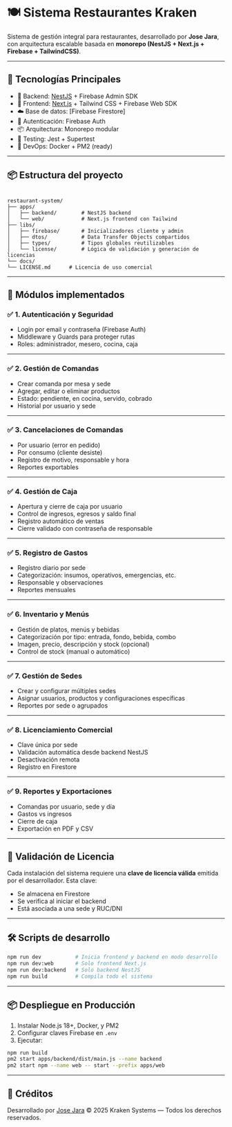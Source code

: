# 🍽️ Sistema Restaurantes Kraken

Sistema de gestión integral para restaurantes, desarrollado por **Jose Jara**, con arquitectura escalable basada en **monorepo (NestJS + Next.js + Firebase + TailwindCSS)**. 

---

## 🚀 Tecnologías Principales

- 🔧 Backend: [NestJS](https://nestjs.com/) + Firebase Admin SDK
- 🎨 Frontend: [Next.js](https://nextjs.org/) + Tailwind CSS + Firebase Web SDK
- ☁️ Base de datos: [Firebase Firestore]
- 🔐 Autenticación: Firebase Auth
- 📦 Arquitectura: Monorepo modular
- 🧪 Testing: Jest + Supertest
- 🔧 DevOps: Docker + PM2 (ready)

---

## 📦 Estructura del proyecto

```

restaurant-system/
├── apps/
│   ├── backend/        # NestJS backend
│   └── web/            # Next.js frontend con Tailwind
├── libs/
│   ├── firebase/       # Inicializadores cliente y admin
│   ├── dtos/           # Data Transfer Objects compartidos
│   ├── types/          # Tipos globales reutilizables
│   └── license/        # Lógica de validación y generación de licencias
└── docs/
└── LICENSE.md      # Licencia de uso comercial

````

---

## 🧩 Módulos implementados

### ✅ 1. Autenticación y Seguridad
- Login por email y contraseña (Firebase Auth)
- Middleware y Guards para proteger rutas
- Roles: administrador, mesero, cocina, caja

---

### ✅ 2. Gestión de Comandas
- Crear comanda por mesa y sede
- Agregar, editar o eliminar productos
- Estado: pendiente, en cocina, servido, cobrado
- Historial por usuario y sede

---

### ✅ 3. Cancelaciones de Comandas
- Por usuario (error en pedido)
- Por consumo (cliente desiste)
- Registro de motivo, responsable y hora
- Reportes exportables

---

### ✅ 4. Gestión de Caja
- Apertura y cierre de caja por usuario
- Control de ingresos, egresos y saldo final
- Registro automático de ventas
- Cierre validado con contraseña de responsable

---

### ✅ 5. Registro de Gastos
- Registro diario por sede
- Categorización: insumos, operativos, emergencias, etc.
- Responsable y observaciones
- Reportes mensuales

---

### ✅ 6. Inventario y Menús
- Gestión de platos, menús y bebidas
- Categorización por tipo: entrada, fondo, bebida, combo
- Imagen, precio, descripción y stock (opcional)
- Control de stock (manual o automático)

---

### ✅ 7. Gestión de Sedes
- Crear y configurar múltiples sedes
- Asignar usuarios, productos y configuraciones específicas
- Reportes por sede o agrupados

---

### ✅ 8. Licenciamiento Comercial
- Clave única por sede
- Validación automática desde backend NestJS
- Desactivación remota
- Registro en Firestore

---

### ✅ 9. Reportes y Exportaciones
- Comandas por usuario, sede y día
- Gastos vs ingresos
- Cierre de caja
- Exportación en PDF y CSV

---

## 🔐 Validación de Licencia

Cada instalación del sistema requiere una **clave de licencia válida** emitida por el desarrollador. Esta clave:

- Se almacena en Firestore
- Se verifica al iniciar el backend
- Está asociada a una sede y RUC/DNI

---

## 🛠️ Scripts de desarrollo

```bash
npm run dev           # Inicia frontend y backend en modo desarrollo
npm run dev:web       # Solo frontend Next.js
npm run dev:backend   # Solo backend NestJS
npm run build         # Compila todo el sistema
````

---

## 📦 Despliegue en Producción

1. Instalar Node.js 18+, Docker, y PM2
2. Configurar claves Firebase en `.env`
3. Ejecutar:

```bash
npm run build
pm2 start apps/backend/dist/main.js --name backend
pm2 start npm --name web -- start --prefix apps/web
```

---

## 🧠 Créditos

Desarrollado por [Jose Jara](https://pe.linkedin.com/in/jose-jeampier-jara-salas-882a03236)
© 2025 Kraken Systems — Todos los derechos reservados.

```